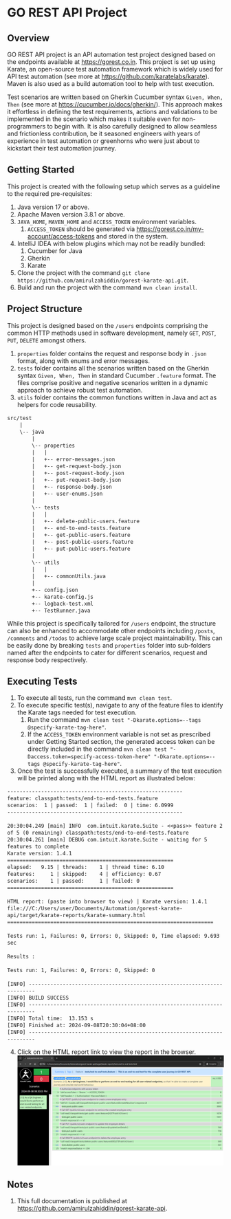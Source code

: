 # GO REST API Project

## Overview
GO REST API project is an API automation test project designed based on the endpoints available at https://gorest.co.in.
This project is set up using Karate, an open-source test automation framework which is widely used for API test automation (see more at https://github.com/karatelabs/karate).
Maven is also used as a build automation tool to help with test execution.

Test scenarios are written based on Gherkin Cucumber syntax `Given, When, Then` (see more at https://cucumber.io/docs/gherkin/).
This approach makes it effortless in defining the test requirements, actions and validations to be implemented in the scenario which makes it suitable even for non-programmers to begin with.
It is also carefully designed to allow seamless and frictionless contribution, be it seasoned engineers with years of experience in test automation or greenhorns who were just about to kickstart their test automation journey.

## Getting Started
This project is created with the following setup which serves as a guideline to the required pre-requisites:
1. Java version 17 or above.
2. Apache Maven version 3.8.1 or above.
3. `JAVA_HOME`, `MAVEN_HOME` and `ACCESS_TOKEN` environment variables.
   1. `ACCESS_TOKEN` should be generated via https://gorest.co.in/my-account/access-tokens and stored in the system.
4. IntelliJ IDEA with below plugins which may not be readily bundled:
   1. Cucumber for Java
   2. Gherkin
   3. Karate
5. Clone the project with the command `git clone https://github.com/amirulzahiddin/gorest-karate-api.git`.
6. Build and run the project with the command `mvn clean install`.

## Project Structure
This project is designed based on the `/users` endpoints comprising the common HTTP methods used in software development, namely `GET`, `POST`, `PUT`, `DELETE` amongst others.
1. `properties` folder contains the request and response body in `.json` format, along with enums and error messages.
2. `tests` folder contains all the scenarios written based on the Gherkin syntax `Given, When, Then` in standard Cucumber `.feature` format.
The files comprise positive and negative scenarios written in a dynamic approach to achieve robust test automation.
3. `utils` folder contains the common functions written in Java and act as helpers for code reusability.
```
src/test
    |
    \-- java
        |
        \-- properties
        |   |
        |   +-- error-messages.json
        |   +-- get-request-body.json
        |   +-- post-request-body.json
        |   +-- put-request-body.json
        |   +-- response-body.json
        |   +-- user-enums.json
        |
        \-- tests
        |   |
        |   +-- delete-public-users.feature
        |   +-- end-to-end-tests.feature
        |   +-- get-public-users.feature
        |   +-- post-public-users.feature
        |   +-- put-public-users.feature
        |
        \-- utils
        |   |
        |   +-- commonUtils.java
        |
        +-- config.json
        +-- karate-config.js
        +-- logback-test.xml
        +-- TestRunner.java
```
While this project is specifically tailored for `/users` endpoint, the structure can also be enhanced to accommodate other endpoints including `/posts`, `/comments` and `/todos` to achieve large scale project maintainability.
This can be easily done by breaking `tests` and `properties` folder into sub-folders named after the endpoints to cater for different scenarios, request and response body respectively.

## Executing Tests
1. To execute all tests, run the command `mvn clean test`.
2. To execute specific test(s), navigate to any of the feature files to identify the Karate tags needed for test execution.
   1. Run the command `mvn clean test "-Dkarate.options=--tags @specify-karate-tag-here"`.
   2. If the `ACCESS_TOKEN` environment variable is not set as prescribed under Getting Started section, the generated access token can be directly included in the command `mvn clean test "-Daccess.token=specify-access-token-here" "-Dkarate.options=--tags @specify-karate-tag-here"`.
3. Once the test is successfully executed, a summary of the test execution will be printed along with the HTML report as illustrated below:
```
---------------------------------------------------------
feature: classpath:tests/end-to-end-tests.feature
scenarios:  1 | passed:  1 | failed:  0 | time: 6.0999
---------------------------------------------------------

20:30:04.249 [main] INFO  com.intuit.karate.Suite - <<pass>> feature 2 of 5 (0 remaining) classpath:tests/end-to-end-tests.feature
20:30:04.261 [main] DEBUG com.intuit.karate.Suite - waiting for 5 features to complete
Karate version: 1.4.1
======================================================
elapsed:   9.15 | threads:    1 | thread time: 6.10
features:     1 | skipped:    4 | efficiency: 0.67
scenarios:    1 | passed:     1 | failed: 0
======================================================

HTML report: (paste into browser to view) | Karate version: 1.4.1
file:///C:/Users/user/Documents/Automation/gorest-karate-api/target/karate-reports/karate-summary.html
===================================================================

Tests run: 1, Failures: 0, Errors: 0, Skipped: 0, Time elapsed: 9.693 sec

Results :

Tests run: 1, Failures: 0, Errors: 0, Skipped: 0

[INFO] ------------------------------------------------------------------------
[INFO] BUILD SUCCESS
[INFO] ------------------------------------------------------------------------
[INFO] Total time:  13.153 s
[INFO] Finished at: 2024-09-08T20:30:04+08:00
[INFO] ------------------------------------------------------------------------
```
4. Click on the HTML report link to view the report in the browser.
   ![sampleKarateTestReport.png](sampleKarateTestReport.png)

## Notes
1. This full documentation is published at https://github.com/amirulzahiddin/gorest-karate-api.

